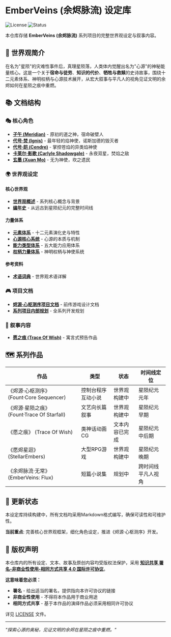 ﻿# EmberVeins (余烬脉流) 设定库

![License](https://img.shields.io/badge/License-CC%20BY--NC--SA%204.0-lightgrey.svg)
![Status](https://img.shields.io/badge/Status-持续构建中-orange.svg)

本仓库存储 **EmberVeins (余烬脉流)** 系列项目的完整世界观设定与叙事内容。

## 🌌 世界观简介

在名为"星陨"的灾难性事件后，真理星陨落，人类体内觉醒出名为"心源"的神秘能量核心。这是一个关于**宿命与徒劳**、**知识的代价**、**牺牲与救赎**的史诗故事，围绕十二元素体系、神明权柄与心源技术展开，从宏大叙事与平凡人的视角见证文明的余烬如何在星陨之痕中重燃。

## 📚 文档结构

### 🎭 核心角色
- [**子午 (Meridian)**](./设定集/角色/核心角色/子午%20(Meridian).md) - 原初的道之神，宿命破壁人
- [**代号·焚 (Ignis)**](./设定集/角色/核心角色/代号·焚%20(Ignis).md) - 最年轻的焰神使，诺斯加德的毁灭者
- [**代号·皑 (Cendre)**](./设定集/角色/核心角色/代号·皑%20(Cendre).md) - 掌控苍焰的异类焰神使
- [**卡莱尔·影歌 (Carlyle Shadowgale)**](./设定集/角色/核心角色/卡莱尔·影歌%20(Carlyle%20Shadowgale).md) - 永夜双星，焚焰之敌
- [**玄墨 (Xuan Mo)**](./设定集/角色/核心角色/玄墨%20(Xuan%20Mo).md) - 无为神使，坎之遗民

### 🌍 世界观设定
#### 核心世界观
- [**世界观概述**](./设定集/核心/世界观概述.md) - 系列核心概念与背景
- [**编年史**](./设定集/核心/编年史.md) - 从远古到星陨纪元的完整时间线

#### 力量体系
- [**元素体系**](./设定集/体系/元素体系.md) - 十二元素演化史与特性
- [**心源核心系统**](./设定集/体系/心源体系.md) - 心源的本质与机制
- [**能力类型体系**](./设定集/体系/能力类型体系.md) - 五大能力应用体系
- [**权柄力量体系**](./设定集/体系/权柄力量体系.md) - 神明权柄与神使系统

#### 参考资料
- [**术语词典**](./设定集/术语词典.md) - 世界观术语详解

### 🎮 项目文档
- [**烬源·心枢测序项目文档**](./设定集/项目/心枢测序项目文档.md) - 前传游戏设计文档
- [**系列项目内部规划**](./设定集/项目/系列项目规划.md) - 全系列开发规划

### 📖 叙事内容
- [**愿之痕 (Trace Of Wish)**](./内容集/文本内容/Trace%20Of%20Wish%20愿之痕.txt) - 寓言式预告作品

## 🗺️ 系列作品

| 作品                                  | 类型        | 状态      | 时间线定位     |
|-------------------------------------|-----------|---------|-----------|
| 《烬源·心枢测序》 (Fount·Core Sequencer)    | 控制台程序互动小说 | 世界观构建中  | 星陨纪元元年    |
| 《烬源·星陨之痕》 (Fount·Trace Of Starfall) | 文艺向长篇叙事   | 世界观构建中  | 星陨纪元早期    |
| 《愿之痕》 (Trace Of Wish)               | 类神话动画CG   | 文本内容已完成 | 星陨纪元中后期   |
| 《愿烬星迴》 (StellarEmbers)              | 大型RPG游戏   | 世界观构建中  | 星陨纪元晚期    |
| 《余烬脉流·无常》 (EmberVeins: Flux)        | 短篇小说集     | 规划中     | 跨时间线平凡人视角 |
## 🔄 更新状态

本设定库持续构建中，所有文档均采用Markdown格式编写，确保可读性和可维护性。

**当前重点**: 完善核心世界观框架，细化角色设定，推进《烬源·心枢测序》开发。

## 📜 版权声明

本仓库内的所有设定、文本、故事及原创内容均受版权法保护，采用 [**知识共享 署名-非商业性使用-相同方式共享 4.0 国际许可协议**](https://creativecommons.org/licenses/by-nc-sa/4.0/)。

**这意味着您必须：**
- **署名** - 给出适当的署名，提供指向本许可协议的链接
- **非商业性使用** - 不得将本作品用于商业用途
- **相同方式共享** - 基于本作品的演绎作品必须采用相同许可协议

详见 [LICENSE](./LICENSE) 文件。

---

*"探索心源的奥秘，见证文明的余烬在星陨之痕中重燃。"*